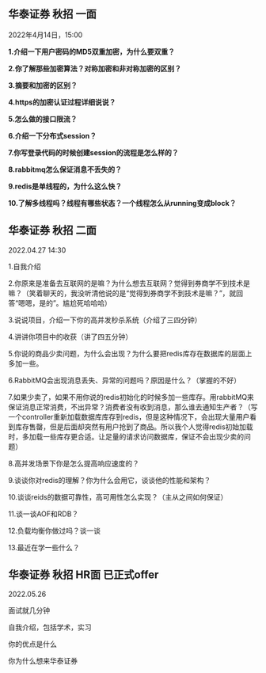 ## 华泰证券 秋招 一面  

2022年4月14日，15:00 

  **1.介绍一下用户密码的MD5双重加密，为什么要双重？**  

  **2.你了解那些加密算法？对称加密和非对称加密的区别？**  

  **3.摘要和加密的区别？**  

  **4.https的加密认证过程详细说说？**  

  **5.怎么做的接口限流？**  

  **6.介绍一下分布式session？**  

  **7.你写登录代码的时候创建session的流程是怎么样的？**  

  **8.rabbitmq怎么保证消息不丢失的？**  

  **9.redis是单线程的，为什么这么快？**  

  **10.了解多线程吗？线程有哪些状态？一个线程怎么从running变成block？**  

## 华泰证券 秋招 二面

  2022.04.27 14:30 

  1.自我介绍 

  2.你原来是准备去互联网的是嘛？为什么想去互联网？觉得到券商学不到技术是嘛？（笑着聊天的，我没听清他说的是“觉得到券商学不到技术是嘛？”，就回答“嗯嗯，是的”。尴尬死哈哈哈） 

  3.说说项目，介绍一下你的高并发秒杀系统（介绍了三四分钟） 

  4.讲讲你项目中的收获（讲了四五分钟） 

  5.你说的商品少卖问题，为什么会出现？为什么要把redis库存在数据库的层面上多加一些。 

  6.RabbitMQ会出现消息丢失、异常的问题吗？原因是什么？（掌握的不好） 

   7.如果少卖了，如果不用你说的redis初始化的时候多加一些库存。用rabbitMQ来保证消息正常消费，不出异常？消费者没有收到消息，那么谁去通知生产者？（写一个controller重新加载数据库库存到redis，但是这种情况下，会出现大量用户看到库存售罄，但是后面却突然有用户抢到了商品。所以我个人觉得redis初始加载时，多加载一些库存更合适。让足量的请求访问数据库，保证不会出现少卖的问题） 

  8.高并发场景下你是怎么提高响应速度的？ 

  9.谈谈你对redis的理解？你为什么会用它，谈谈他的性能和架构？ 

  10.谈谈reids的数据可靠性，高可用性怎么实现？（主从之间如何保证） 

  11.谈一谈AOF和RDB？ 

  12.负载均衡你做过吗？谈一谈 

  13.最近在学一些什么？ 

## 华泰证券 秋招 HR面 已正式offer

2022.05.26

面试就几分钟

自我介绍，包括学术，实习

你的优点是什么

你为什么想来华泰证券